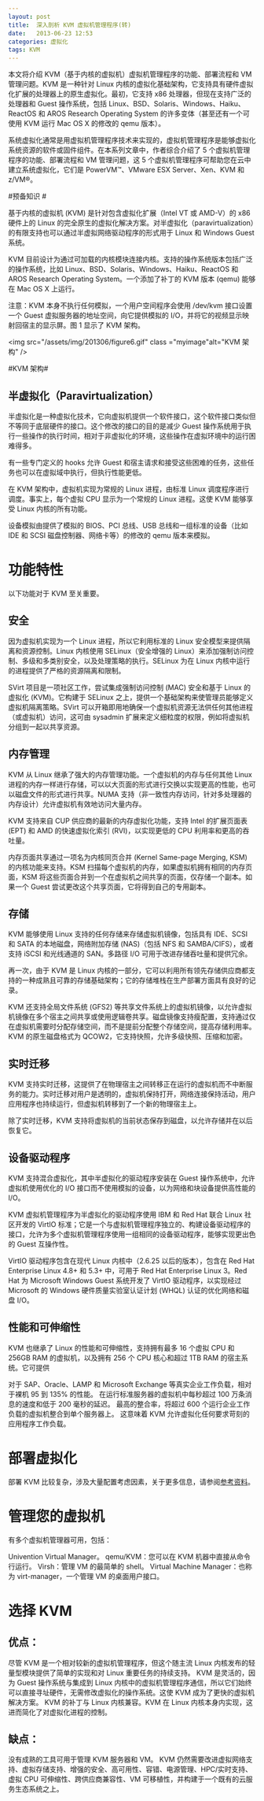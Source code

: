 ```yaml
---
layout: post
title:  深入剖析 KVM 虚拟机管理程序(转)
date:   2013-06-23 12:53
categories: 虚拟化
tags: KVM
---
```


本文将介绍 KVM（基于内核的虚拟机）虚拟机管理程序的功能、部署流程和 VM 管理问题。KVM 是一种针对 Linux 内核的虚拟化基础架构，它支持具有硬件虚拟化扩展的处理器上的原生虚拟化。最初，它支持 x86 处理器，但现在支持广泛的处理器和 Guest 操作系统，包括 Linux、BSD、Solaris、Windows、Haiku、ReactOS 和 AROS Research Operating System 的许多变体（甚至还有一个可使用 KVM 运行 Mac OS X 的修改的 qemu 版本）。

系统虚拟化通常是用虚拟机管理程序技术来实现的，虚拟机管理程序是能够虚拟化系统资源的软件或固件组件。在本系列文章中，作者综合介绍了 5 个虚拟机管理程序的功能、部署流程和 VM 管理问题，这 5 个虚拟机管理程序可帮助您在云中建立系统虚拟化，它们是 PowerVM™、VMware ESX Server、Xen、KVM 和 z/VM®。

#预备知识 #

基于内核的虚拟机 (KVM) 是针对包含虚拟化扩展（Intel VT 或 AMD-V）的 x86 硬件上的 Linux 的完全原生的虚拟化解决方案。对半虚拟化（paravirtualization）的有限支持也可以通过半虚拟网络驱动程序的形式用于 Linux 和 Windows Guest 系统。

KVM 目前设计为通过可加载的内核模块连接内核。支持的操作系统版本包括广泛的操作系统，比如 Linux、BSD、Solaris、Windows、Haiku、ReactOS 和 AROS Research Operating System。一个添加了补丁的 KVM 版本 (qemu) 能够在 Mac OS X 上运行。

注意：KVM 本身不执行任何模拟，一个用户空间程序会使用 /dev/kvm 接口设置一个 Guest 虚拟服务器的地址空间，向它提供模拟的 I/O，并将它的视频显示映射回宿主的显示屏。图 1 显示了 KVM 架构。

<img src="/assets/img/201306/figure6.gif" class ="myimage"alt="KVM 架构"  />

#KVM 架构#

## 半虚拟化（Paravirtualization） ##

半虚拟化是一种虚拟化技术，它向虚拟机提供一个软件接口，这个软件接口类似但不等同于底层硬件的接口。这个修改的接口的目的是减少 Guest 操作系统用于执行一些操作的执行时间，相对于非虚拟化的环境，这些操作在虚拟环境中的运行困难得多。

有一些专门定义的 hooks 允许 Guest 和宿主请求和接受这些困难的任务，这些任务也可以在虚拟域中执行，但执行性能更低。

在 KVM 架构中，虚拟机实现为常规的 Linux 进程，由标准 Linux 调度程序进行调度。事实上，每个虚拟 CPU 显示为一个常规的 Linux 进程。这使 KVM 能够享受 Linux 内核的所有功能。

设备模拟由提供了模拟的 BIOS、PCI 总线、USB 总线和一组标准的设备（比如 IDE 和 SCSI 磁盘控制器、网络卡等）的修改的 qemu 版本来模拟。


 

# 功能特性 #
以下功能对于 KVM 至关重要。

## 安全 ##

因为虚拟机实现为一个 Linux 进程，所以它利用标准的 Linux 安全模型来提供隔离和资源控制。Linux 内核使用 SELinux（安全增强的 Linux）来添加强制访问控制、多级和多类别安全，以及处理策略的执行。SELinux 为在 Linux 内核中运行的进程提供了严格的资源隔离和限制。

SVirt 项目是一项社区工作，尝试集成强制访问控制 (MAC) 安全和基于 Linux 的虚拟化 (KVM)。它构建于 SELinux 之上，提供一个基础架构来使管理员能够定义虚拟机隔离策略。SVirt 可以开箱即用地确保一个虚拟机资源无法供任何其他进程（或虚拟机）访问，这可由 sysadmin 扩展来定义细粒度的权限，例如将虚拟机分组到一起以共享资源。

## 内存管理 ##

KVM 从 Linux 继承了强大的内存管理功能。一个虚拟机的内存与任何其他 Linux 进程的内存一样进行存储，可以以大页面的形式进行交换以实现更高的性能，也可以磁盘文件的形式进行共享。NUMA 支持（非一致性内存访问，针对多处理器的内存设计）允许虚拟机有效地访问大量内存。

KVM 支持来自 CUP 供应商的最新的内存虚拟化功能，支持 Intel 的扩展页面表 (EPT) 和 AMD 的快速虚拟化索引 (RVI)，以实现更低的 CPU 利用率和更高的吞吐量。

内存页面共享通过一项名为内核同页合并 (Kernel Same-page Merging, KSM) 的内核功能来支持。KSM 扫描每个虚拟机的内存，如果虚拟机拥有相同的内存页面，KSM 将这些页面合并到一个在虚拟机之间共享的页面，仅存储一个副本。如果一个 Guest 尝试更改这个共享页面，它将得到自己的专用副本。

## 存储 ##

KVM 能够使用 Linux 支持的任何存储来存储虚拟机镜像，包括具有 IDE、SCSI 和 SATA 的本地磁盘，网络附加存储 (NAS)（包括 NFS 和 SAMBA/CIFS），或者支持 iSCSI 和光线通道的 SAN。多路径 I/O 可用于改进存储吞吐量和提供冗余。

再一次，由于 KVM 是 Linux 内核的一部分，它可以利用所有领先存储供应商都支持的一种成熟且可靠的存储基础架构；它的存储堆栈在生产部署方面具有良好的记录。

KVM 还支持全局文件系统 (GFS2) 等共享文件系统上的虚拟机镜像，以允许虚拟机镜像在多个宿主之间共享或使用逻辑卷共享。磁盘镜像支持瘦配置，支持通过仅在虚拟机需要时分配存储空间，而不是提前分配整个存储空间，提高存储利用率。KVM 的原生磁盘格式为 QCOW2，它支持快照，允许多级快照、压缩和加密。

## 实时迁移 ##

KVM 支持实时迁移，这提供了在物理宿主之间转移正在运行的虚拟机而不中断服务的能力。实时迁移对用户是透明的，虚拟机保持打开，网络连接保持活动，用户应用程序也持续运行，但虚拟机转移到了一个新的物理宿主上。

除了实时迁移，KVM 支持将虚拟机的当前状态保存到磁盘，以允许存储并在以后恢复它。

## 设备驱动程序 ##

KVM 支持混合虚拟化，其中半虚拟化的驱动程序安装在 Guest 操作系统中，允许虚拟机使用优化的 I/O 接口而不使用模拟的设备，以为网络和块设备提供高性能的 I/O。

KVM 虚拟机管理程序为半虚拟化的驱动程序使用 IBM 和 Red Hat 联合 Linux 社区开发的 VirtIO 标准；它是一个与虚拟机管理程序独立的、构建设备驱动程序的接口，允许为多个虚拟机管理程序使用一组相同的设备驱动程序，能够实现更出色的 Guest 互操作性。

VirtIO 驱动程序包含在现代 Linux 内核中（2.6.25 以后的版本），包含在 Red Hat Enterprise Linux 4.8+ 和 5.3+ 中，可用于 Red Hat Enterprise Linux 3。Red Hat 为 Microsoft Windows Guest 系统开发了 VirtIO 驱动程序，以实现经过 Microsoft 的 Windows 硬件质量实验室认证计划 (WHQL) 认证的优化网络和磁盘 I/O。

## 性能和可伸缩性 ##

KVM 也继承了 Linux 的性能和可伸缩性，支持拥有最多 16 个虚拟 CPU 和 256GB RAM 的虚拟机，以及拥有 256 个 CPU 核心和超过 1TB RAM 的宿主系统。它可提供

对于 SAP、Oracle、LAMP 和 Microsoft Exchange 等真实企业工作负载，相对于裸机 95 到 135% 的性能。
在运行标准服务器的虚拟机中每秒超过 100 万条消息的速度和低于 200 毫秒的延迟。
最高的整合率，将超过 600 个运行企业工作负载的虚拟机整合到单个服务器上。
这意味着 KVM 允许虚拟化任何要求苛刻的应用程序工作负载。


 

# 部署虚拟化 #

部署 KVM 比较复杂，涉及大量配置考虑因素，关于更多信息，请参阅[参考资料](http://www.ibm.com/developerworks/cn/cloud/library/cl-hypervisorcompare-kvm/#resources "参考资料")。

# 管理您的虚拟机 #

有多个虚拟机管理器可用，包括：

Univention Virtual Manager。
qemu/KVM：您可以在 KVM 机器中直接从命令行运行。
Virsh：管理 VM 的最简单的 shell。
Virtual Machine Manager：也称为 virt-manager，一个管理 VM 的桌面用户接口。


# 选择 KVM #

## 优点： ##

尽管 KVM 是一个相对较新的虚拟机管理程序，但这个随主流 Linux 内核发布的轻量型模块提供了简单的实现和对 Linux 重要任务的持续支持。
KVM 是灵活的，因为 Guest 操作系统与集成到 Linux 内核中的虚拟机管理程序通信，所以它们始终可以直接寻址硬件，无需修改虚拟化的操作系统。这使 KVM 成为了更快的虚拟机解决方案。
KVM 的补丁与 Linux 内核兼容。KVM 在 Linux 内核本身内实现，这进而简化了对虚拟化进程的控制。
## 缺点： ##

没有成熟的工具可用于管理 KVM 服务器和 VM。
KVM 仍然需要改进虚拟网络支持、虚拟存储支持、增强的安全、高可用性、容错、电源管理、HPC/实时支持、虚拟 CPU 可伸缩性、跨供应商兼容性、VM 可移植性，并构建于一个既有的云服务生态系统之上。